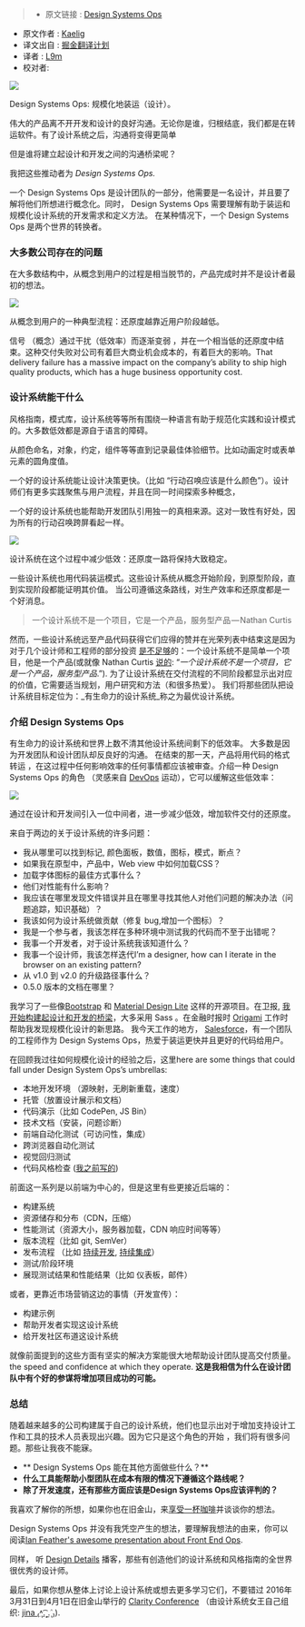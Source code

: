 >* 原文链接 : [Design Systems Ops](https://medium.com/salesforce-ux/introducing-design-systems-ops-7f34c4561ba7#.iumcuwu3v)
* 原文作者 : [Kaelig](https://medium.com/@kaelig)
* 译文出自 : [掘金翻译计划](https://github.com/xitu/gold-miner)
* 译者 : [L9m](https://github.com/l9m/)
* 校对者:


![](https://cdn-images-1.medium.com/max/2000/1*RbwXg-OMlJTG7iiHs4NMQg.jpeg)

<figcaption>Design Systems Ops: 规模化地装运（设计）。</figcaption>

伟大的产品离不开开发和设计的良好沟通。无论你是谁，归根结底，我们都是在转运软件。有了设计系统之后，沟通将变得更简单

但是谁将建立起设计和开发之间的沟通桥梁呢？

我把这些推动者为 _Design Systems Ops._

一个 Design Systems Ops 是设计团队的一部分，他需要是一名设计，并且要了解将他们所想进行概念化。同时， Design Systems Ops 需要理解有助于装运和规模化设计系统的开发需求和定义方法。 在某种情况下，一个 Design Systems Ops 是两个世界的转换者。

### 大多数公司存在的问题

在大多数结构中，从概念到用户的过程是相当脱节的，产品完成时并不是设计者最初的想法。

![](https://cdn-images-1.medium.com/max/800/1*NJbl6JkUcbGPLU1bxVW7kw.png)

<figcaption>从概念到用户的一种典型流程：还原度越靠近用户阶段越低。</figcaption>

信号 （概念）通过干扰（低效率）而逐渐变弱 ，并在一个相当低的还原度中结束。这种交付失败对公司有着巨大商业机会成本的，有着巨大的影响。That delivery failure has a massive impact on the company’s ability to ship high quality products, which has a huge business opportunity cost.

### 设计系统能干什么

风格指南，模式库，设计系统等等所有围绕一种语言有助于规范化实践和设计模式的。大多数低效都是源自于语言的障碍。

从颜色命名，对象，约定，组件等等直到记录最佳体验细节。比如动画定时或表单元素的圆角度值。 

一个好的设计系统能让设计决策更快。（比如 “行动召唤应该是什么颜色”）。设计师们有更多实践聚焦与用户流程，并且在同一时间探索多种概念，

一个好的设计系统也能帮助开发团队引用独一的真相来源。这对一致性有好处，因为所有的行动召唤跨屏看起一样。

![](https://cdn-images-1.medium.com/max/800/1*lIa0DiwLnfc1y14t3KTWpA.png)

<figcaption>设计系统在这个过程中减少低效：还原度一路将保持大致稳定。</figcaption>

一些设计系统也用代码装运模式。这些设计系统从概念开始阶段，到原型阶段，直到实现阶段都能证明其价值。 当公司遵循这条路线，对生产效率和还原度都是一个好消息。

> 一个设计系统不是一个项目，它是一个产品，服务型产品 — Nathan Curtis

然而，一些设计系统远至产品代码获得它们应得的赞并在光荣列表中结束这是因为对于几个设计师和工程师的部分投资 [是不足够](https://medium.com/@marcelosomers/a-maturity-model-for-design-systems-93fff522c3ba)的：一个设计系统不是简单一个项目，他是一个产品(或就像 Nathan Curtis [说的](https://medium.com/eightshapes-llc/a-design-system-isn-t-a-project-it-s-a-product-serving-products-74dcfffef935): “_一个设计系统不是一个项目，它是一个产品，服务型产品_.”). 为了让设计系统在交付流程的不同阶段都显示出对应的价值，它需要适当规划，用户研究和方法（和很多热爱）。 我们将那些团队把设计系统目标定位为：_有生命力的设计系统_称之为最优设计系统。

### 介绍 Design Systems Ops

有生命力的设计系统和世界上数不清其他设计系统间剩下的低效率。 大多数是因为开发团队和设计团队却反良好的沟通。 在结束的那一天，产品将用代码的格式转运 ，在这过程中任何影响效率的任何事情都应该被审查。介绍一种 Design Systems Ops 的角色 （灵感来自 [DevOps](https://en.wikipedia.org/wiki/DevOps) 运动），它可以缓解这些低效率：

![](https://cdn-images-1.medium.com/max/800/1*Bp4eHmFtS5pfdPHv4pEwdQ.png)

<figcaption>通过在设计和开发间引入一位中间者，进一步减少低效，增加软件交付的还原度。</figcaption>

来自于两边的关于设计系统的许多问题：

*   我从哪里可以找到标记, 颜色面板，数值，图标，模式，断点？
*   如果我在原型中，产品中，Web view 中如何加载CSS？
*   加载字体图标的最佳方式事什么？
*   他们对性能有什么影响？
*   我应该在哪里发现文件错误并且在哪里寻找其他人对他们问题的解决办法（问题追踪，知识基础）？
*   我该如何为设计系统做贡献（修复 bug,增加一个图标）？
*   我是一个参与者，我该怎样在多种环境中测试我的代码而不至于出错呢？
*   我事一个开发者，对于设计系统我该知道什么？
*   我事一个设计师，我该怎样迭代I’m a designer, how can I iterate in the browser on an existing pattern?
*   从 v1.0 到 v2.0 的升级路径事什么？
*   0.5.0 版本的文档在哪里？

我学习了一些像[Bootstrap](http://getbootstrap.com/) 和 [Material Design Lite](http://getmdl.io/) 这样的开源项目。在卫报, [我开始构建起设计和开发的桥梁](https://www.youtube.com/watch?v=ciG-A_1FyVg)，大多采用 Sass 。在金融时报时 [Origami](http://origami.ft.com) 工作时帮助我发现规模化设计的新思路。 我今天工作的地方， [Salesforce](https://www.lightningdesignsystem.com)，有一个团队的工程师作为 Design Systems Ops，热爱于装运更快并且更好的代码给用户。

在回顾我过往如何规模化设计的经验之后，这里here are some things that could fall under Design System Ops’s umbrellas:

*   本地开发环境 （源映射，无刷新重载，速度）
*   托管（放置设计展示和文档）
*   代码演示（比如 CodePen, JS Bin）
*   技术文档（安装，问题诊断）
*   前端自动化测试（可访问性，集成）
*   跨浏览器自动化测试
*   视觉回归测试
*   代码风格检查 ([我之前写的](https://www.theguardian.com/info/developer-blog/2014/may/13/improving-sass-code-quality-on-theguardiancom))

前面这一系列是以前端为中心的，但是这里有些更接近后端的：

*   构建系统
*   资源储存和分布（CDN，压缩）
*   性能测试（资源大小，服务器加载，CDN 响应时间等等）
*   版本流程（比如 git, SemVer）
*   发布流程 （比如 [持续开发](http://radar.oreilly.com/2009/03/continuous-deployment-5-eas.html), [持续集成](http://guide.agilealliance.org/guide/ci.html)）
*   测试/阶段环境
*   展现测试结果和性能结果（比如 仪表板，邮件）

或者，更靠近市场营销这边的事情（开发宣传）：

*   构建示例
*   帮助开发者实现这设计系统
*   给开发社区布道这设计系统

就像前面提到的这些方面有坚实的解决方案能很大地帮助设计团队提高交付质量。the speed and confidence at which they operate. **这是我相信为什么在设计团队中有个好的参谋将增加项目成功的可能。**

### 总结

随着越来越多的公司构建属于自己的设计系统，他们也显示出对于增加支持设计工作和工具的技术人员表现出兴趣。因为它只是这个角色的开始 ，我们将有很多问题。那些让我夜不能寐。

*   ** Design Systems Ops 能在其他方面做些什么？**
*   **什么工具能帮助小型团队在成本有限的情况下遵循这个路线呢？**
*   **除了开发速度，还有那些方面应该是Design Systems Ops应该评判的？**

我喜欢了解你的所想，如果你也在旧金山，来[享受一杯咖啡](https://twitter.com/kaelig)并谈谈你的想法。

Design Systems Ops 并没有我凭空产生的想法，要理解我想法的由来，你可以阅读[Ian Feather's awesome presentation about Front End Ops](http://ianfeather.co.uk/presentations/front-end-ops/).

同样， 听 [Design Details](http://spec.fm/) 播客，那些有创造他们的设计系统和风格指南的全世界很优秀的设计师。

最后，如果你想从整体上讨论上设计系统或想去更多学习它们，不要错过 2016年3月31日到4月1日在旧金山举行的 [Clarity Conference](http://clarityconf.com/) （由设计系统女王自己组织: [jina ₍˄ุ.͡˳̫.˄ุ₎](https://medium.com/u/f5d1807b438)).

